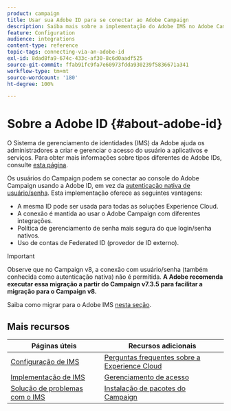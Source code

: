 ```yaml
---
product: campaign
title: Usar sua Adobe ID para se conectar ao Adobe Campaign
description: Saiba mais sobre a implementação do Adobe IMS no Adobe Campaign
feature: Configuration
audience: integrations
content-type: reference
topic-tags: connecting-via-an-adobe-id
exl-id: 8dad8fa9-674c-433c-af30-8c6d0aadf525
source-git-commit: ffab91fc9fa7e60973fdda930239f5836671a341
workflow-type: tm+mt
source-wordcount: '180'
ht-degree: 100%

---
```


# Sobre a Adobe ID {#about-adobe-id}

O Sistema de gerenciamento de identidades (IMS) da Adobe ajuda os administradores a criar e gerenciar o acesso do usuário a aplicativos e serviços. Para obter mais informações sobre tipos diferentes de Adobe IDs, consulte [esta página](https://helpx.adobe.com/br/enterprise/using/identity.html).

Os usuários do Campaign podem se conectar ao console do Adobe Campaign usando a Adobe ID, em vez da [autenticação nativa de usuário/senha](../../platform/using/access-management-operators.md). Esta implementação oferece as seguintes vantagens:

* A mesma ID pode ser usada para todas as soluções Experience Cloud.
* A conexão é mantida ao usar o Adobe Campaign com diferentes integrações.
* Política de gerenciamento de senha mais segura do que login/senha nativos.
* Uso de contas de Federated ID (provedor de ID externo).

>[!IMPORTANT]
>
> Observe que no Campaign v8, a conexão com usuário/senha (também conhecida como autenticação nativa) não é permitida. **A Adobe recomenda executar essa migração a partir do Campaign v7.3.5 para facilitar a migração para o Campaign v8.**
>
>Saiba como migrar para o Adobe IMS [nesta seção](../../technotes/using/ac-ims.md).
>


<!--
>[!IMPORTANT]
>
>If you are connecting to Campaign through Adobe Identity Service (IMS), you need to upgrade to the latest build to be able to connect to Campaign after **June 30, 2021**. This upgrade is mandatory for both Campaign server and client console. 
>
>Depending on your current version, you must upgrade to one of the following releases: 
>
> * [Campaign [!DNL Gold Standard] 11](../../rn/using/gold-standard.md)
> * [Campaign 21.1.4](../../rn/using/latest-release.md)
>
>[Learn more about IMS updates](../../technotes/using/ims-updates.md)
-->

## Mais recursos

| Páginas úteis | Recursos adicionais |
|---|---|
| [Configuração de IMS](../../integrations/using/configuring-ims.md) | [Perguntas frequentes sobre a Experience Cloud](https://experienceleague.adobe.com/docs/core-services/interface/manage-users-and-products/faq.html?lang=pt-BR) |
| [Implementação de IMS](../../integrations/using/implementing-ims.md) | [Gerenciamento de acesso](../../platform/using/access-management.md) |
| [Solução de problemas com o IMS](../../integrations/using/ims-troubleshooting.md) | [Instalação de pacotes do Campaign](../../installation/using/installing-campaign-standard-packages.md) |
